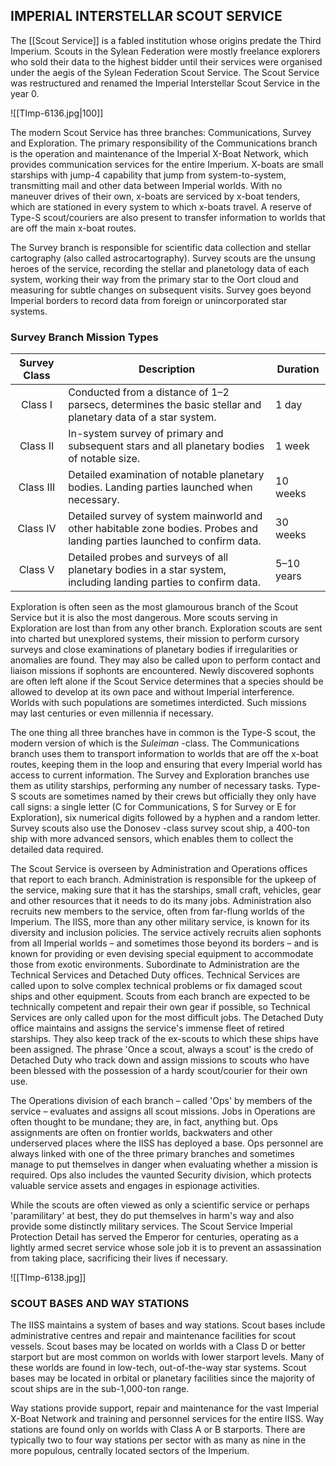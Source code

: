 ## IMPERIAL INTERSTELLAR SCOUT SERVICE

The [[Scout Service]] is a fabled institution whose origins predate the Third Imperium. Scouts in the Sylean Federation were mostly freelance explorers who sold their data to the highest bidder until their services were organised under the aegis of the Sylean Federation Scout Service. The Scout Service was restructured and renamed the Imperial Interstellar Scout Service in the year 0.

![[TImp-6136.jpg|100]]

The modern Scout Service has three branches: Communications, Survey and Exploration. The primary responsibility of the Communications branch is the operation and maintenance of the Imperial X-Boat Network, which provides communication services for the entire Imperium. X-boats are small starships with jump-4 capability that jump from system-to-system, transmitting mail and other data between Imperial worlds. With no maneuver drives of their own, x-boats are serviced by x-boat tenders, which are stationed in every system to which x-boats travel. A reserve of Type-S scout/couriers are also present to transfer information to worlds that are off the main x-boat routes.

The Survey branch is responsible for scientific data collection and stellar cartography (also called astrocartography). Survey scouts are the unsung heroes of the service, recording the stellar and planetology data of each system, working their way from the primary star to the Oort cloud and measuring for subtle changes on subsequent visits. Survey goes beyond Imperial borders to record data from foreign or unincorporated star systems.

### Survey Branch Mission Types

|Survey Class| Description| Duration |
|:--:| -- | -- |
|Class I| Conducted from a distance of 1–2 parsecs, determines the basic stellar and planetary data of a star system.| 1 day|
|Class II| In-system survey of primary and subsequent stars and all planetary bodies of notable size.| 1 week|
|Class III| Detailed examination of notable planetary bodies. Landing parties launched when necessary. |10 weeks
|Class IV| Detailed survey of system mainworld and other habitable zone bodies. Probes and landing parties launched to confirm data.|30 weeks
|Class V| Detailed probes and surveys of all planetary bodies in a star system, including landing parties to confirm data. |5–10 years|

Exploration is often seen as the most glamourous branch of the Scout Service but it is also the most dangerous. More scouts serving in Exploration are lost than from any other branch. Exploration scouts are sent into charted but unexplored systems, their mission to perform cursory surveys and close examinations of planetary bodies if irregularities or anomalies are found. They may also be called upon to perform contact and liaison missions if sophonts are encountered. Newly discovered sophonts are often left alone if the Scout Service determines that a species should be allowed to develop at its own pace and without Imperial interference. Worlds with such populations are sometimes interdicted. Such missions may last centuries or even millennia if necessary.

The one thing all three branches have in common is the Type-S scout, the modern version of which is the _Suleiman_ -class. The Communications branch uses them to transport information to worlds that are off the x-boat routes, keeping them in the loop and ensuring that every Imperial world has access to current information. The Survey and Exploration branches use them as utility starships, performing any number of necessary tasks. Type-S scouts are sometimes named by their crews but officially they only have call signs: a single letter (C for Communications, S for Survey or E for Exploration), six numerical digits followed by a hyphen and a random letter. Survey scouts also use the Donosev -class survey scout ship, a 400-ton ship with more advanced sensors, which enables them to collect the detailed data required.

The Scout Service is overseen by Administration and Operations offices that report to each branch. Administration is responsible for the upkeep of the service, making sure that it has the starships, small craft, vehicles, gear and other resources that it needs to do its many jobs. Administration also recruits new members to the service, often from far-flung worlds of the Imperium. The IISS, more than any other military service, is known for its diversity and inclusion policies. The service actively recruits alien sophonts from all Imperial worlds – and sometimes those beyond its borders – and is known for providing or even devising special equipment to accommodate those from exotic environments. Subordinate to Administration are the Technical Services and Detached Duty offices. Technical Services are called upon to solve complex technical problems or fix damaged scout ships and other equipment. Scouts from each branch are expected to be technically competent and repair their own gear if possible, so Technical Services are only called upon for the most difficult jobs. The Detached Duty office maintains and assigns the service's immense fleet of retired starships. They also keep track of the ex-scouts to which these ships have been assigned. The phrase 'Once a scout, always a scout' is the credo of Detached Duty who track down and assign missions to scouts who have been blessed with the possession of a hardy scout/courier for their own use.

The Operations division of each branch – called 'Ops' by members of the service – evaluates and assigns all scout missions. Jobs in Operations are often thought to be mundane; they are, in fact, anything but. Ops assignments are often on frontier worlds, backwaters and other underserved places where the IISS has deployed a base. Ops personnel are always linked with one of the three primary branches and sometimes manage to put themselves in danger when evaluating whether a mission is required. Ops also includes the vaunted Security division, which protects valuable service assets and engages in espionage activities.

While the scouts are often viewed as only a scientific service or perhaps 'paramilitary' at best, they do put themselves in harm's way and also provide some distinctly military services. The Scout Service Imperial Protection Detail has served the Emperor for centuries, operating as a lightly armed secret service whose sole job it is to prevent an assassination from taking place, sacrificing their lives if necessary.

![[TImp-6138.jpg]]

### SCOUT BASES AND WAY STATIONS

The IISS maintains a system of bases and way stations. Scout bases include administrative centres and repair and maintenance facilities for scout vessels. Scout bases may be located on worlds with a Class D or better starport but are most common on worlds with lower starport levels. Many of these worlds are found in low-tech, out-of-the-way star systems. Scout bases may be located in orbital or planetary facilities since the majority of scout ships are in the sub-1,000-ton range.

Way stations provide support, repair and maintenance for the vast Imperial X-Boat Network and training and personnel services for the entire IISS. Way stations are  found only on worlds with Class A or B starports. There are typically two to four way stations per sector with as many as nine in the more populous, centrally located sectors of the Imperium.